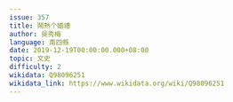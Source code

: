 ```yaml
---
issue: 357
title: 鬧熱个婚禮
author: 吳秀梅
language: 南四縣
date: 2019-12-19T00:00:00.000+08:00
topic: 文史
difficulty: 2
wikidata: Q98096251
wikidata_link: https://www.wikidata.org/wiki/Q98096251
---
```

